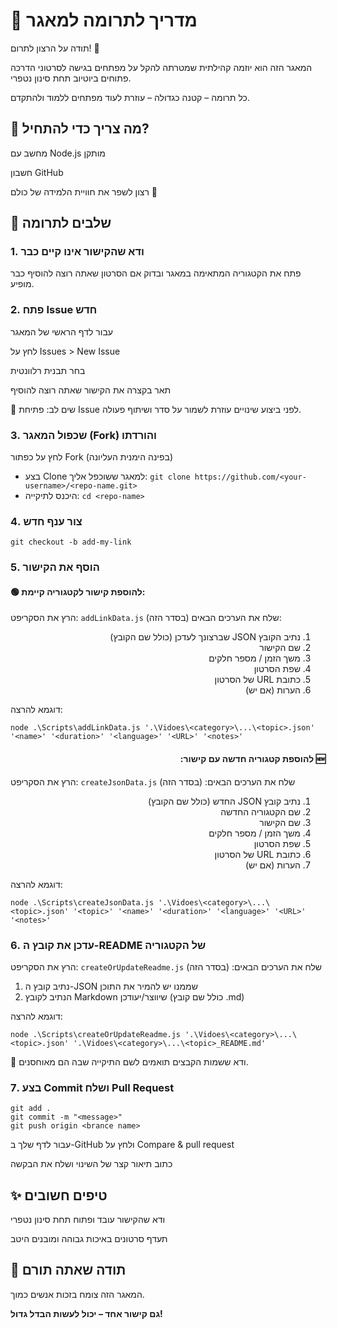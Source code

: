 ﻿# 🤝 מדריך לתרומה למאגר

תודה על הרצון לתרום! 🙏

המאגר הזה הוא יוזמה קהילתית שמטרתה להקל על מפתחים בגישה לסרטוני הדרכה פתוחים ביוטיוב תחת סינון נטפרי.

כל תרומה – קטנה כגדולה – עוזרת לעוד מפתחים ללמוד ולהתקדם.

## 🧰 מה צריך כדי להתחיל?

מחשב עם Node.js מותקן

חשבון GitHub

רצון לשפר את חוויית הלמידה של כולם 👏

## 🚦 שלבים לתרומה

### 1. ודא שהקישור אינו קיים כבר

פתח את הקטגוריה המתאימה במאגר ובדוק אם הסרטון שאתה רוצה להוסיף כבר מופיע.

### 2. פתח Issue חדש

עבור לדף הראשי של המאגר

לחץ על Issues > New Issue

בחר תבנית רלוונטית

תאר בקצרה את הקישור שאתה רוצה להוסיף

📌 שים לב: פתיחת Issue לפני ביצוע שינויים עוזרת לשמור על סדר ושיתוף פעולה.

### 3. שכפול המאגר (Fork) והורדתו

לחץ על כפתור Fork (בפינה הימנית העליונה)
<ul>
    <li>בצע Clone למאגר ששוכפל אליך:
        <code>git clone https://github.com/&lt;your-username&gt/&lt;repo-name.git&gt</code>
    </li>
    <li>היכנס לתיקייה: 
        <code>cd &lt;repo-name&gt</code>
    </li>
</ul>

### 4. צור ענף חדש
<div><code>git checkout -b add-my-link</code>

### 5. הוסף את הקישור
#### **🟢 להוספת קישור לקטגוריה קיימת:**
הרץ את הסקריפט: `addLinkData.js`
שלח את הערכים הבאים (בסדר הזה):

<ol dir="rtl">
    <li>נתיב הקובץ JSON שברצונך לעדכן (כולל שם הקובץ)</li>
    <li>שם הקישור</li>
    <li>משך הזמן / מספר חלקים</li>
    <li>שפת הסרטון</li>
    <li>כתובת URL של הסרטון</li>
    <li>הערות (אם יש)</li>
</ol>

דוגמא להרצה:

```
node .\Scripts\addLinkData.js '.\Vidoes\<category>\...\<topic>.json' '<name>' '<duration>' '<language>' '<URL>' '<notes>'
```

<h4 dir="rtl"> 🆕 להוספת קטגוריה חדשה עם קישור:</h4>

הרץ את הסקריפט: `createJsonData.js`
שלח את הערכים הבאים: (בסדר הזה)

<ol dir="rtl">
    <li>נתיב קובץ JSON החדש (כולל שם הקובץ)</li>
    <li>שם הקטגוריה החדשה</li>
    <li>שם הקישור</li>
    <li>משך הזמן / מספר חלקים</li>
    <li>שפת הסרטון</li>
    <li>כתובת URL של הסרטון</li>
    <li>הערות (אם יש)</li>
</ol>

דוגמא להרצה:

```
node .\Scripts\createJsonData.js '.\Vidoes\<category>\...\<topic>.json' '<topic>' '<name>' '<duration>' '<language>' '<URL>' '<notes>'
```


### 6. עדכן את קובץ ה-README של הקטגוריה
הרץ את הסקריפט: 
`createOrUpdateReadme.js`
שלח את הערכים הבאים: (בסדר הזה)

1. נתיב קובץ ה-JSON שממנו יש להמיר את התוכן
2. הנתיב לקובץ Markdown שיווצר/יעודכן (כולל שם קובץ .md)

דוגמא להרצה:


```
node .\Scripts\createOrUpdateReadme.js '.\Vidoes\<category>\...\<topic>.json' '.\Vidoes\<category>\...\<topic>_README.md'
```

📌 ודא ששמות הקבצים תואמים לשם התיקייה שבה הם מאוחסנים.

### 7. בצע Commit ושלח Pull Request


```
git add .
git commit -m "<message>"
git push origin <brance name>
```

עבור לדף שלך ב-GitHub ולחץ על Compare & pull request

כתוב תיאור קצר של השינוי ושלח את הבקשה

## ✨ טיפים חשובים

ודא שהקישור עובד ופתוח תחת סינון נטפרי

תעדף סרטונים באיכות גבוהה ומובנים היטב

## 👏 תודה שאתה תורם
המאגר הזה צומח בזכות אנשים כמוך.

**גם קישור אחד – יכול לעשות הבדל גדול!**